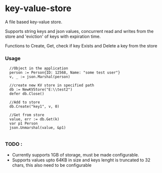 # key-value-store
A file based key-value store.

Supports string keys and json values, concurrent read and writes from the store and 'eviction' of keys with expiration time.

Functions to Create, Get, check if key Exists and Delete a key from the store

### Usage

```
  //Object in the application
  person := Person{ID: 12568, Name: "some test user"}
  v, _ := json.Marshal(person)
  
  //create new KV store in specified path
  db := NewKVStore("E:\\test2")
  defer db.Close()
  
  //Add to store
  db.Create("key1", v, 0)
  
  //Get from store
  value, err := db.Get(k)
  var p1 Person
  json.Unmarshal(value, &p1)
  
  ```

### TODO :

- Currently supports 1GB of storage, must be made configurable.
- Supports values upto 64KB in size and keys lenght is truncated to 32 chars, this also need to be configurable

